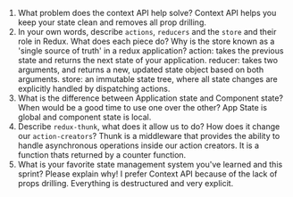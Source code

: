 1. What problem does the context API help solve?
Context API helps you keep your state clean and removes all prop drilling.
1. In your own words, describe `actions`, `reducers` and the `store` and their role in Redux. What does each piece do? Why is the store known as a 'single source of truth' in a redux application?
action: takes the previous state and returns the next state of your application.
reducer: takes two arguments, and returns a new, updated state object based on both arguments.
store: an immutable state tree, where all state changes are explicitly handled by dispatching actions.
1. What is the difference between Application state and Component state? When would be a good time to use one over the other?
App State is global and component state is local.
1. Describe `redux-thunk`, what does it allow us to do? How does it change our `action-creators`?
Thunk is a middleware that provides the ability to handle asynchronous operations inside our action creators. It is a function thats returned by a counter function.
1. What is your favorite state management system you've learned and this sprint? Please explain why!
I prefer Context API because of the lack of props drilling. Everything is destructured and very explicit.